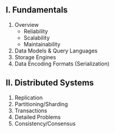 ## I. Fundamentals
1. Overview
	- Reliability
	- Scalability
	- Maintainability
2. Data Models & Query Languages
3. Storage Engines
4. Data Encoding Formats (Serialization)

## II. Distributed Systems
1. Replication
2. Partitioning/Sharding
3. Transactions
4. Detailed Problems
5. Consistency/Consensus

